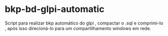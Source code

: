 # bkp-bd-glpi-automatic
Script para realizar bkp automático do glpi , compactar o .sql e comprimi-lo , após isso direcioná-lo para um compartilhamento windows em rede. 
